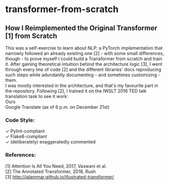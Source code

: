 # transformer-from-scratch
## How I Reimplemented the Original Transformer [1] from Scratch
This was a self-exercise to learn about NLP: a PyTorch implementation that narrowly followed an already existing one [2] - with some small differences, though - to prove myself I could build a Transformer from scratch and train it. After gaining theoretical intuition behind the architecture logic [3], I went through every line of code [2] and the different libraries' docs reproducing such steps while adundantly documenting - and sometimes customizing - them.\
I was mostly interested in the architecture, and that's my favourite part in the repository. Following [2], I trained it on the IWSLT 2016 TED talk translation task to see it work:\
Ours\
Google Translate (as of 6 p.m. on December 21st)

### Code Style:
✓ Pylint-compliant\
✓ Flake8-compliant\
✓ (deliberately) exaggeratedly commented

### References:
[1] Attention Is All You Need, 2017, Vaswani et al.\
[2] The Annotated Transformer, 2018, Rush\
[3] http://jalammar.github.io/illustrated-transformer/
